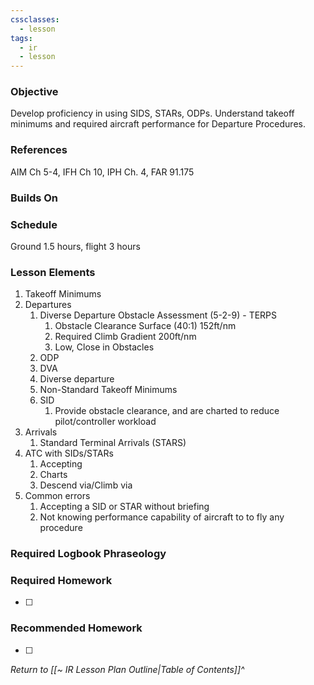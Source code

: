 ```yaml
---
cssclasses:
  - lesson
tags:
  - ir
  - lesson
---
```

### Objective
Develop proficiency in using SIDS, STARs, ODPs. Understand takeoff minimums and required aircraft performance for Departure Procedures. 

### References
AIM Ch 5-4, IFH Ch 10, IPH Ch. 4, FAR 91.175 

### Builds On

### Schedule
Ground 1.5 hours, flight 3 hours 

### Lesson Elements
1. Takeoff Minimums
2. Departures
	1. Diverse Departure Obstacle Assessment (5-2-9) - TERPS
		1. Obstacle Clearance Surface (40:1) 152ft/nm
		2. Required Climb Gradient 200ft/nm
		3. Low, Close in Obstacles
	2. ODP
	3. DVA
	4. Diverse departure
	5. Non-Standard Takeoff Minimums
	6. SID
		1. Provide obstacle clearance, and are charted to reduce pilot/controller workload 
3. Arrivals
	1. Standard Terminal Arrivals (STARS)  
4. ATC with SIDs/STARs
	1. Accepting
	2. Charts
	3. Descend via/Climb via
5. Common errors 
	1. Accepting a SID or STAR without briefing
	2. Not knowing performance capability of aircraft to to fly any procedure

### Required Logbook Phraseology

### Required Homework
- [ ] 

### Recommended Homework
- [ ] 

*Return to [[~ IR Lesson Plan Outline|Table of Contents]]^*